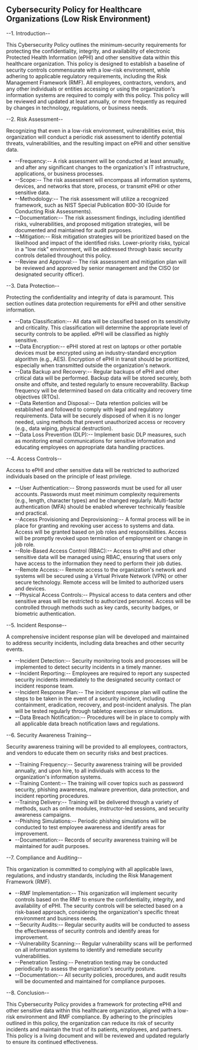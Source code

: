 ## Cybersecurity Policy for Healthcare Organizations (Low Risk Environment)

--1. Introduction--

This Cybersecurity Policy outlines the minimum-security requirements for protecting the confidentiality, integrity, and availability of electronic Protected Health Information (ePHI) and other sensitive data within this healthcare organization. This policy is designed to establish a baseline of security controls commensurate with a low-risk environment, while adhering to applicable regulatory requirements, including the Risk Management Framework (RMF). All employees, contractors, vendors, and any other individuals or entities accessing or using the organization's information systems are required to comply with this policy. This policy will be reviewed and updated at least annually, or more frequently as required by changes in technology, regulations, or business needs.

--2. Risk Assessment--

Recognizing that even in a low-risk environment, vulnerabilities exist, this organization will conduct a periodic risk assessment to identify potential threats, vulnerabilities, and the resulting impact on ePHI and other sensitive data.

-   --Frequency:-- A risk assessment will be conducted at least annually, and after any significant changes to the organization's IT infrastructure, applications, or business processes.
-   --Scope:-- The risk assessment will encompass all information systems, devices, and networks that store, process, or transmit ePHI or other sensitive data.
-   --Methodology:-- The risk assessment will utilize a recognized framework, such as NIST Special Publication 800-30 (Guide for Conducting Risk Assessments).
-   --Documentation:-- The risk assessment findings, including identified risks, vulnerabilities, and proposed mitigation strategies, will be documented and maintained for audit purposes.
-   --Mitigation:-- Risk mitigation strategies will be prioritized based on the likelihood and impact of the identified risks. Lower-priority risks, typical in a "low risk" environment, will be addressed through basic security controls detailed throughout this policy.
-   --Review and Approval:-- The risk assessment and mitigation plan will be reviewed and approved by senior management and the CISO (or designated security officer).

--3. Data Protection--

Protecting the confidentiality and integrity of data is paramount. This section outlines data protection requirements for ePHI and other sensitive information.

-   --Data Classification:-- All data will be classified based on its sensitivity and criticality. This classification will determine the appropriate level of security controls to be applied. ePHI will be classified as highly sensitive.
-   --Data Encryption:-- ePHI stored at rest on laptops or other portable devices must be encrypted using an industry-standard encryption algorithm (e.g., AES). Encryption of ePHI in transit should be prioritized, especially when transmitted outside the organization's network.
-   --Data Backup and Recovery:-- Regular backups of ePHI and other critical data will be performed. Backup data will be stored securely, both onsite and offsite, and tested regularly to ensure recoverability. Backup frequency will be determined based on data criticality and recovery time objectives (RTOs).
-   --Data Retention and Disposal:-- Data retention policies will be established and followed to comply with legal and regulatory requirements. Data will be securely disposed of when it is no longer needed, using methods that prevent unauthorized access or recovery (e.g., data wiping, physical destruction).
-   --Data Loss Prevention (DLP):-- Implement basic DLP measures, such as monitoring email communications for sensitive information and educating employees on appropriate data handling practices.

--4. Access Controls--

Access to ePHI and other sensitive data will be restricted to authorized individuals based on the principle of least privilege.

-   --User Authentication:-- Strong passwords must be used for all user accounts. Passwords must meet minimum complexity requirements (e.g., length, character types) and be changed regularly. Multi-factor authentication (MFA) should be enabled wherever technically feasible and practical.
-   --Access Provisioning and Deprovisioning:-- A formal process will be in place for granting and revoking user access to systems and data. Access will be granted based on job roles and responsibilities. Access will be promptly revoked upon termination of employment or change in job role.
-   --Role-Based Access Control (RBAC):-- Access to ePHI and other sensitive data will be managed using RBAC, ensuring that users only have access to the information they need to perform their job duties.
-   --Remote Access:-- Remote access to the organization's network and systems will be secured using a Virtual Private Network (VPN) or other secure technology. Remote access will be limited to authorized users and devices.
-   --Physical Access Controls:-- Physical access to data centers and other sensitive areas will be restricted to authorized personnel. Access will be controlled through methods such as key cards, security badges, or biometric authentication.

--5. Incident Response--

A comprehensive incident response plan will be developed and maintained to address security incidents, including data breaches and other security events.

-   --Incident Detection:-- Security monitoring tools and processes will be implemented to detect security incidents in a timely manner.
-   --Incident Reporting:-- Employees are required to report any suspected security incidents immediately to the designated security contact or incident response team.
-   --Incident Response Plan:-- The incident response plan will outline the steps to be taken in the event of a security incident, including containment, eradication, recovery, and post-incident analysis. The plan will be tested regularly through tabletop exercises or simulations.
-   --Data Breach Notification:-- Procedures will be in place to comply with all applicable data breach notification laws and regulations.

--6. Security Awareness Training--

Security awareness training will be provided to all employees, contractors, and vendors to educate them on security risks and best practices.

-   --Training Frequency:-- Security awareness training will be provided annually, and upon hire, to all individuals with access to the organization's information systems.
-   --Training Content:-- The training will cover topics such as password security, phishing awareness, malware prevention, data protection, and incident reporting procedures.
-   --Training Delivery:-- Training will be delivered through a variety of methods, such as online modules, instructor-led sessions, and security awareness campaigns.
-   --Phishing Simulations:-- Periodic phishing simulations will be conducted to test employee awareness and identify areas for improvement.
-   --Documentation:-- Records of security awareness training will be maintained for audit purposes.

--7. Compliance and Auditing--

This organization is committed to complying with all applicable laws, regulations, and industry standards, including the Risk Management Framework (RMF).

-   --RMF Implementation:-- This organization will implement security controls based on the RMF to ensure the confidentiality, integrity, and availability of ePHI. The security controls will be selected based on a risk-based approach, considering the organization's specific threat environment and business needs.
-   --Security Audits:-- Regular security audits will be conducted to assess the effectiveness of security controls and identify areas for improvement.
-   --Vulnerability Scanning:-- Regular vulnerability scans will be performed on all information systems to identify and remediate security vulnerabilities.
-   --Penetration Testing:-- Penetration testing may be conducted periodically to assess the organization's security posture.
-   --Documentation:-- All security policies, procedures, and audit results will be documented and maintained for compliance purposes.

--8. Conclusion--

This Cybersecurity Policy provides a framework for protecting ePHI and other sensitive data within this healthcare organization, aligned with a low-risk environment and RMF compliance. By adhering to the principles outlined in this policy, the organization can reduce its risk of security incidents and maintain the trust of its patients, employees, and partners. This policy is a living document and will be reviewed and updated regularly to ensure its continued effectiveness.
